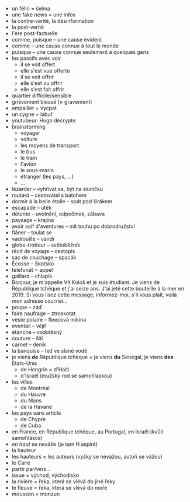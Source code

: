 - un félin = šelma
- une fake news = une infox
- la contre-verité, la désinformation
- la post-verité
- l'ère post-factuelle
- comme, puisque – une cause évident
- comme – une cause connue à tout le monde
- puisque – une cause connue seulement à quelques gens
- les passifs avec *voir*
	- il se voit offert
	- elle s'est vue offerte
	- il se voit offrir
	- elle s'est vu offrir
	- elle s'est fait offrir
- quartier difficile/sensible
- grièvement blessé (× gravement)
- empailler = vycpat
- un cygne = labuť
- youtubeur: Hugo décrypte
- brainstorming
	- voyager
	- voiture
	- les moyens de transport
	- le bus
	- le train
	- l'avion
	- le sous-marin
	- étranger (les pays, …)
	- …
- lézarder – vyhřívat se, být na sluníčku
- routard – cestovatel s batohem
- dormir à la belle étoile – spát pod širákem
- escapade – útěk
- détente – uvolnění, odpočinek, zábava
- paysage – krajina
- avoir soif d'aventures – mít touhu po dobrodružství
- flâner – toulat se
- vadrouille – vandr
- globe-trotteur – světoběžník
- récit de voyage – cestopis
- sac de couchage – spacák
- Écosse – Skotsko
- telefonát = appel
- gaillard – chlapík
- Bonjour, je m'appelle Vít Kološ et je suis étudiant. Je viens de République tchèque et j'ai seize ans. J'ai jeté cette bouteille à la mer en 2019. Si vous lisez cette message, informez-moi, s'il vous plaît, voilà mon adresse courriel…
- poupe – záď
- faire naufrage – ztroskotat
- veste polaire – fleecová mikina
- eventail – vějíř
- étanche – vodotěsný
- couture – šití
- carnet – deník
- la banquise – led ve slané vodě
- je viens **de** République tchèque × je viens **du** Senégal, je viens **des** États-Unis
	- de Hongrie × d'Haiti
	- d'Israël (mužský rod se samohláskou)
- les villes
	- de Montréal
	- du Hauvre
	- du Mans
	- de la Havane
- les pays sans article
	- de Chypre
	- de Cuba
- en France, en République tchéque, au Portugal, en Israël (kvůli samohlásce)
- *en haut* se neváže (je tam H aspiré)
- la hauteur
- les hauteurs × les auteurs (výšky se nevážou, autoři se vážou)
- le Caire
- partir par/vers…
- issue = východ, východisko
- la rivière = řeka, která se vlévá do jiné řeky
- le fleuve = řeka, která se vlévá do moře
- mousson = monzun